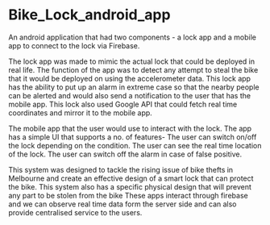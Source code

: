 # Bike_Lock_android_app
An android application that had two components - a lock app and a mobile app to connect to the lock via Firebase.

The lock app was made to mimic the actual lock that could be deployed in real life. The function of the app was to detect
any attempt to steal the bike that it would be deployed on using the accelerometer data. This lock app has the ability to 
put up an alarm in extreme case so that the nearby people can be alerted and would also send a notification to the user that
has the mobile app. This lock also used Google API that could fetch real time coordinates and mirror it to the mobile app.

The mobile app that the user would use to interact with the lock. The app has a simple UI that supports a no. of features-
The user can switch on/off the lock depending on the condition.
The user can see the real time location of the lock.
The user can switch off the alarm in case of false positive.

This system was designed to tackle the rising issue of bike thefts in Melbourne and create an effective design of a smart lock
that can protect the bike. This system also has a specific physical design that will prevent any part to be stolen from the bike
These apps interact through firebase and we can observe real time data form the server side and can also provide centralised
service to the users.
